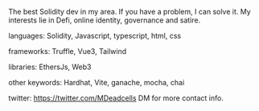 The best Solidity dev in my area.  If you have a problem, I can solve it.  My interests lie in Defi, online identity, governance and satire.

languages: Solidity, Javascript, typescript, html, css

frameworks: Truffle, Vue3, Tailwind

libraries: EthersJs, Web3

other keywords: Hardhat, Vite, ganache, mocha, chai

twitter: https://twitter.com/MDeadcells
DM for more contact info.
